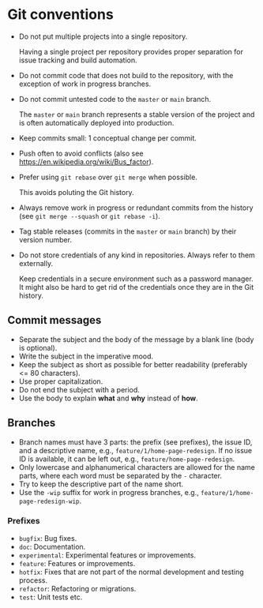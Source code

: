# Git conventions

- Do not put multiple projects into a single repository.

    Having a single project per repository provides proper separation for issue tracking and build automation.

- Do not commit code that does not build to the repository, with the exception of work in progress branches.

- Do not commit untested code to the `master` or `main` branch.

    The `master` or `main` branch represents a stable version of the project and is often automatically deployed into production.

- Keep commits small: 1 conceptual change per commit.

- Push often to avoid conflicts (also see <https://en.wikipedia.org/wiki/Bus_factor>).

- Prefer using `git rebase` over `git merge` when possible.

    This avoids poluting the Git history.

- Always remove work in progress or redundant commits from the history (see `git merge --squash` or `git rebase -i`).

- Tag stable releases (commits in the `master` or `main` branch) by their version number.

- Do not store credentials of any kind in repositories. Always refer to them externally.

    Keep credentials in a secure environment such as a password manager. It might also be hard to get rid of the credentials once they are in the Git history.

## Commit messages

- Separate the subject and the body of the message by a blank line (body is optional).
- Write the subject in the imperative mood.
- Keep the subject as short as possible for better readability (preferably <= 80 characters).
- Use proper capitalization.
- Do not end the subject with a period.
- Use the body to explain **what** and **why** instead of **how**.

## Branches

- Branch names must have 3 parts: the prefix (see prefixes), the issue ID, and a descriptive name, e.g., `feature/1/home-page-redesign`. If no issue ID is available, it can be left out, e.g., `feature/home-page-redesign`.
- Only lowercase and alphanumerical characters are allowed for the name parts, where each word must be separated by the `-` character.
- Try to keep the descriptive part of the name short.
- Use the `-wip` suffix for work in progress branches, e.g., `feature/1/home-page-redesign-wip`.

### Prefixes

- `bugfix`: Bug fixes.
- `doc`: Documentation.
- `experimental`: Experimental features or improvements.
- `feature`: Features or improvements.
- `hotfix`: Fixes that are not part of the normal development and testing process.
- `refactor`: Refactoring or migrations.
- `test`: Unit tests etc.
